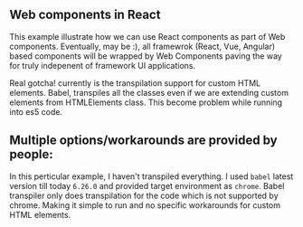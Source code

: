 ## Web components in React
This example illustrate how we can use React components as part of Web components. Eventually, may be :), all framewrok (React, Vue, Angular) based components will be wrapped by Web Components paving the way for truly indepenent of framework UI applications.

Real gotcha! currently is the transpilation support for custom HTML elements. Babel, transpiles all the classes even if we are extending custom elements from HTMLElements class. This become problem while running into es5 code.

Multiple options/workarounds are provided by people:
- 

In this perticular example, I haven't transpiled everything. I used `babel` latest version till today `6.26.0` and provided target environment as `chrome`. Babel transpiler only does transpilation for the code which is not supported by chrome. Making it simple to run and no specific workarounds for custom HTML elements.
